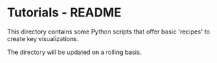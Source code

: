 # Tutorials - README

This directory contains some Python scripts that offer basic 'recipes' to
create key visualizations.

The directory will be updated on a rolling basis.
